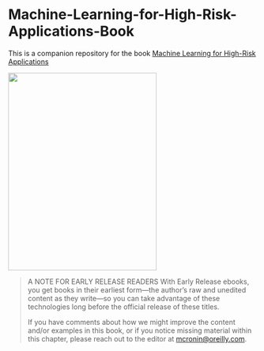 # Machine-Learning-for-High-Risk-Applications-Book

This is a companion repository for the book [Machine Learning for High-Risk Applications](https://learning.oreilly.com/library/view/machine-learning-for/9781098102425/)

<img src="https://github.com/ml-for-high-risk-apps-book/Machine-Learning-for-High-Risk-Applications-Book/blob/main/book.jpg" width="300" height="400">


>
>A NOTE FOR EARLY RELEASE READERS
With Early Release ebooks, you get books in their earliest form—the author’s raw and unedited content as they write—so you can take advantage of these technologies long before the official release of these titles.
> 
>
> If you have comments about how we might improve the content and/or examples in this book, or if you notice missing  material within this chapter, please reach out to the editor at mcronin@oreilly.com.
>
